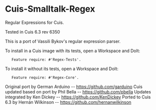 Cuis-Smalltalk-Regex
====================

Regular Expressions for Cuis.

Tested in Cuis 6.3 rev 6350

This is a port of Vassili Bykov's regular expression parser.

To install in a Cuis image with its tests, open a Workspace and DoIt:
````Smalltalk
   Feature require: #'Regex-Tests'.
````

To install it without its tests, open a Workspace and DoIt:
````Smalltalk
   Feature require: #'Regex-Core'.
````

Original port by German Arduino -- https://github.com/garduino
Cuis updated based on port by Phil Bella -- https://github.com/pbella
Updates integrated by Ken Dickey -- https://github.com/KenDickey
Ported to Cuis 6.3 by Hernán Wilkinson -- https://github.com/hernanwilkinson
